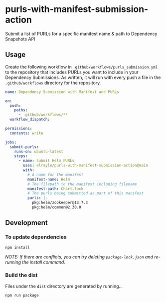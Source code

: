 # purls-with-manifest-submission-action

Submit a list of PURLs for a specific manifest name &amp; path to Dependency Snapshots API

## Usage

Create the following workflow in `.github/workflows/purls_submission.yml` to the repository that includes PURLs you want to include in your Dependency Submissions.  As written, it will run with every push a file in the `.github/workflows` directory for the repository.

```yaml
name: Dependency Submission with Manifest and PURLs

on:
  push:
    paths:
      - .github/workflows/**
  workflow_dispatch:

permissions:
  contents: write

jobs:
  submit-purls:
    runs-on: ubuntu-latest
    steps:
      - name: Submit Helm PURLs
        uses: elrayle/purls-with-manifest-submission-action@main
        with:
          # A name for the manifest 
          manifest-name: Helm
          # The filepath to the manifest including filename
          manifest-path: Chart.lock
          # The purls being submitted as part of this manifest
          purls: |-
            pkg:helm/zookeeper@13.7.3
            pkg:helm/common@2.30.0
```

## Development

### To update dependencies

```sh
npm install
```

_NOTE: If there are conflicts, you can try deleting `package-lock.json` and re-running the install command._

### Build the dist

Files under the `dist` directory are generated by running...

```sh
npm run package
```
